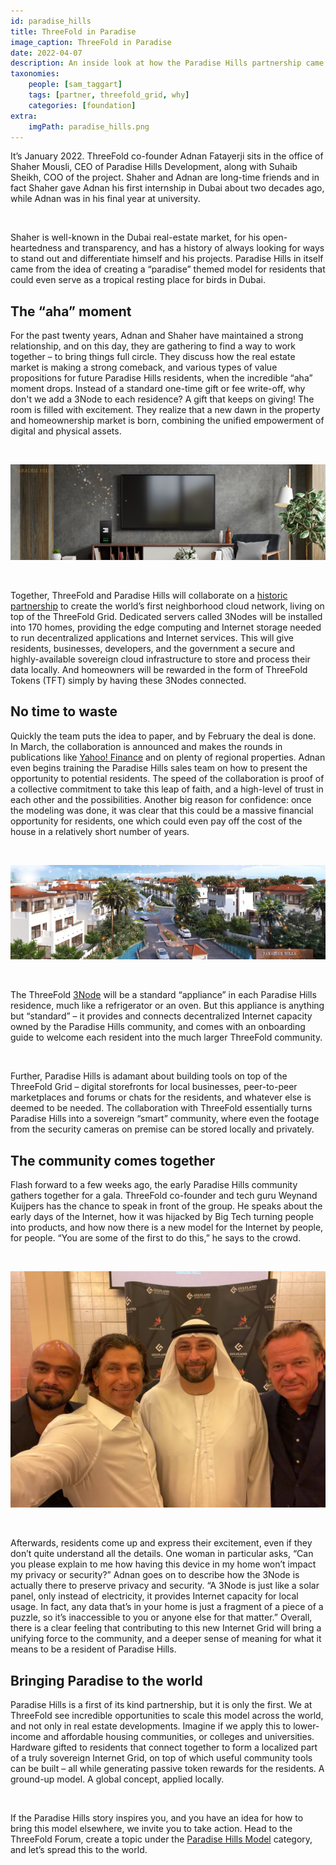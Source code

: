 ```yaml
---
id: paradise_hills
title: ThreeFold in Paradise
image_caption: ThreeFold in Paradise
date: 2022-04-07
description: An inside look at how the Paradise Hills partnership came to be and how the model can scale around the world.
taxonomies:
    people: [sam_taggart]
    tags: [partner, threefold_grid, why]
    categories: [foundation]
extra:
    imgPath: paradise_hills.png
---
```


It’s January 2022. ThreeFold co-founder Adnan Fatayerji sits in the office of Shaher Mousli, CEO of Paradise Hills Development, along with Suhaib Sheikh, COO of the project. Shaher and Adnan are long-time friends and in fact Shaher gave Adnan his first internship in Dubai about two decades ago, while Adnan was in his final year at university.

<br/>

Shaher is well-known in the Dubai real-estate market,  for his open-heartedness and transparency, and has a history of always looking for ways to stand out and differentiate himself and his projects. Paradise Hills in itself came from the idea of creating a “paradise” themed model for residents that could even serve as a tropical resting place for birds in Dubai.

## The “aha” moment

For the past twenty years, Adnan and Shaher have maintained a strong relationship, and on this day, they are gathering to find a way to work together – to bring things full circle. They discuss how the real estate market is making a strong comeback, and various types of value propositions for future Paradise Hills residents, when the incredible “aha” moment drops. Instead of a standard one-time gift or fee write-off, why don't we add a 3Node to each residence? A gift that keeps on giving! The room is filled with excitement. They realize that a new dawn in the property and homeownership market is born, combining the unified empowerment of digital and physical assets.

<br/>

![Paradise Hills 3Node](./paradise_hills_3node.png)

<br/>

Together, ThreeFold and Paradise Hills will collaborate on a [historic partnership](https://threefold.io/news/post/paradise_hills/) to create the world’s first neighborhood cloud network, living on top of the ThreeFold Grid. Dedicated servers called 3Nodes will be installed into 170 homes, providing the edge computing and Internet storage needed to run decentralized applications and Internet services. This will give residents, businesses, developers, and the government a secure and highly-available sovereign cloud infrastructure to store and process their data locally. And homeowners will be rewarded in the form of ThreeFold Tokens (TFT) simply by having these 3Nodes connected.

## No time to waste

Quickly the team puts the idea to paper, and by February the deal is done. In March, the collaboration is announced and makes the rounds in publications like [Yahoo! Finance](https://finance.yahoo.com/news/paradise-hills-property-development-threefold-090000146.html) and on plenty of regional properties. Adnan even begins training the Paradise Hills sales team on how to present the opportunity to potential residents. The speed of the collaboration is proof of a collective commitment to take this leap of faith, and a high-level of trust in each other and the possibilities. Another big reason for confidence: once the modeling was done, it was clear that this could be a massive financial opportunity for residents, one which could even pay off the cost of the house in a relatively short number of years.

<br/>

![Paradise Hills Connected](./paradise_hills_connected.png)

<br/>

The ThreeFold [3Node](https://threefold.io/farm) will be a standard “appliance” in each Paradise Hills residence, much like a refrigerator or an oven. But this appliance is anything but “standard” – it provides and connects decentralized Internet capacity owned by the Paradise Hills community, and comes with an onboarding guide to welcome each resident into the much larger ThreeFold community.

<br/>

Further, Paradise Hills is adamant about building tools on top of the ThreeFold Grid – digital storefronts for local businesses, peer-to-peer marketplaces and forums or chats for the residents, and whatever else is deemed to be needed. The collaboration with ThreeFold essentially turns Paradise Hills into a sovereign “smart” community, where even the footage from the security cameras on premise can be stored locally and privately.

## The community comes together

Flash forward to a few weeks ago, the early Paradise Hills community gathers together for a gala. ThreeFold co-founder and tech guru Weynand Kuijpers has the chance to speak in front of the group. He speaks about the early days of the Internet, how it was hijacked by Big Tech turning people into products, and how now there is a new model for the Internet by people, for people. “You are some of the first to do this,” he says to the crowd.

<br/>

![Partners of Paradise Hills](./paradise_hills_partners.jpeg)

<br/>

Afterwards, residents come up and express their excitement, even if they don’t quite understand all the details. One woman in particular asks, “Can you please explain to me how having this device in my home won’t impact my privacy or security?” Adnan goes on to describe how the 3Node is actually there to preserve privacy and security. “A 3Node is just like a solar panel, only instead of electricity, it provides Internet capacity for local usage. In fact, any data that’s in your home is just a fragment of a piece of a puzzle, so it’s inaccessible to you or anyone else for that matter.” Overall, there is a clear feeling that contributing to this new Internet Grid will bring a unifying force to the community, and a deeper sense of meaning for what it means to be a resident of Paradise Hills.

## Bringing Paradise to the world

Paradise Hills is a first of its kind partnership, but it is only the first. We at ThreeFold see incredible opportunities to scale this model across the world, and not only in real estate developments. Imagine if we apply this to lower-income and affordable housing communities, or colleges and universities. Hardware gifted to residents that connect together to form a localized part of a truly sovereign Internet Grid, on top of which useful community tools can be built – all while generating passive token rewards for the residents. A ground-up model. A global concept, applied locally.

<br/>

If the Paradise Hills story inspires you, and you have an idea for how to bring this model elsewhere, we invite you to take action. Head to the ThreeFold Forum, create a topic under the [Paradise Hills Model](https://forum.threefold.io/t/about-the-paradise-hills-model-category/2632) category, and let’s spread this to the world.